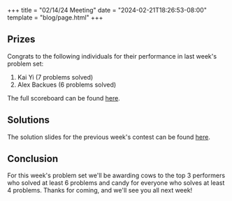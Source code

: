 +++
title = "02/14/24 Meeting"
date = "2024-02-21T18:26:53-08:00"
template = "blog/page.html"
+++

## Prizes

Congrats to the following individuals for their performance in last week's problem set:
1. Kai Yi (7 problems solved)
2. Alex Backues (6 problems solved)

The full scoreboard can be found [here](https://codeforces.com/group/56LvjuJGwY/contest/504727/standings/groupmates/true).

## Solutions

The solution slides for the previous week's contest can be found [here](https://docs.google.com/presentation/d/13l7xYGWcqoldeECvBukrXkqmfFE0gAmNqRsPuvmXTWc/edit?usp=sharing).

## Conclusion

For this week's problem set we'll be awarding cows to the top 3 performers who solved at least 6 problems and candy for everyone who solves at least 4 problems.
Thanks for coming, and we'll see you all next week!
